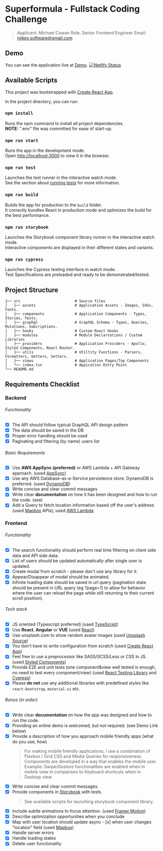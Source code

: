 # Superformula - Fullstack Coding Challenge

> Applicant: Michael Cowan
> Role: Senior Frontend Engineer
> Email: mikey.software@gmail.com

## Demo

You can see the application live at [Demo](https://superforuma-fs-challenge.netlify.app/).
[![Netlify Status](https://api.netlify.com/api/v1/badges/5a53b192-e20f-45ab-b4c0-17b04280a479/deploy-status)](https://app.netlify.com/sites/superforuma-fs-challenge/deploys)

## Available Scripts

This project was bootstrapped with [Create React App](https://github.com/facebook/create-react-app).

In the project directory, you can run:

### `npm install`

Runs the npm command to install all project dependencies.\
**NOTE:** ".env" file was committed for ease of start-up.

### `npm run start`

Runs the app in the development mode.\
Open [http://localhost:3000](http://localhost:3000) to view it in the browser.

### `npm run test`

Launches the test runner in the interactive watch mode.\
See the section about [running tests](https://facebook.github.io/create-react-app/docs/running-tests) for more information.

### `npm run build`

Builds the app for production to the `build` folder.\
It correctly bundles React in production mode and optimizes the build for the best performance.

### `npm run storybook`

Launches the Storybook component library runner in the interactive watch mode.\
Interactive components are displayed in their different states and variants.

### `npm run cypress`

Launches the Cypress testing interface in watch mode.\
Test Specifications are preloaded and ready to be demonstrated/tested.

## Project Structure

    ├── src                         # Source files
    │   ├── assets                  # Application Assets - Images, SVGs, Fonts.
    │   ├── components              # Application Components - Types, Stories, Tests.
    │   ├── graphql                 # GraphQL Schema - Types, Queries, Mutations, Subcriptions.
    │   ├── hooks                   # Custom React Hooks
    │   ├── modules                 # Module Declartations / Custom Libraries
    │   ├── providers               # Application Providers - Apollo, Styled Components, React Router.
    │   ├── utils                   # Utiltity Functions - Parsers, Formatters, Getters, Setters.
    │   ├── views                   # Application Pages/Top Components
    │   └── index.tsx               # Appication Entry Point
    └── README.md

## Requirements Checklist

### Backend

###### Functionality

- [x] The API should follow typical GraphQL API design pattern
- [x] The data should be saved in the DB
- [x] Proper error handling should be used
- [x] Paginating and filtering (by name) users list

###### Basic Requirements

- [x] Use **AWS AppSync (preferred)** or AWS Lambda + API Gateway approach. (used [AppSync](https://aws.amazon.com/appsync/))
- [x] Use any AWS Database-as-a-Service persistence store. DynamoDB is preferred. (used [DynamoDB](https://aws.amazon.com/dynamodb/))
- [x] Write concise and clear commit messages
- [x] Write clear **documentation** on how it has been designed and how to run the code. (see)
- [x] Add a Query to fetch location information based off the user's address (used [Mapbox](https://www.mapbox.com/api-documentation/) APIs); used [AWS Lambda](https://aws.amazon.com/lambda/)

### Frontend

###### Functionality

- [x] The search functionality should perform real time filtering on client side data and API side data.
- [x] List of users should be updated automatically after single user is updated.
- [x] Create modal from scratch - please don't use any library for it.
- [x] Appear/Disappear of modal should be animated.
- [x] Infinite loading state should be saved in url query (pagination state should be present in URL query (eg ?page=1) to allow for behavior where the user can reload the page while still returning to their current scroll position).

###### Tech stack

- [x] JS oriented (Typescript preferred) (used [TypeScript](https://www.typescriptlang.org/))
- [x] Use **React**, **Angular** or **VUE** (used [React](https://reactjs.org/))
- [x] Use unsplash.com to show random avatar images (used [Unsplash Source](https://source.unsplash.com/))
- [x] You don't have to write configuration from scratch (used [Create React App](https://create-react-app.dev/))
- [x] Feel free to use a preprocessor like SASS/SCSS/Less or CSS in JS. (used [Styled Components](https://styled-components.com/))
- [x] Provide E2E and unit tests (one component&view well tested is enough, no need to test every component/view) (used [React Testing Library](https://testing-library.com/docs/react-testing-library/intro/) and [Cypress](https://www.cypress.io/))
- [x] Please **do not** use any additional libraries with predefined styles like `react-bootstrap`, `material-ui` etc.

###### Bonus (in order)

- [x] Write clear **documentation** on how the app was designed and how to run the code.
- [x] Providing an online demo is welcomed, but not required. (see Demo Link below)
- [x] Provide a description of how you approach mobile friendly apps (what do you use, how)
  > For making mobile friendly applications, I use a combination of Flexbox / Grid CSS and Media Queries for responsiveness.
  > Components are developed in a way that enables the mobile user. Example: Swipe/Gesture functionalities are enabled when in mobile view in comparison to Keyboard shortcuts when in Desktop view.
- [x] Write concise and clear commit messages.
- [x] Provide components in [Storybook](https://storybook.js.org) with tests.
  > See available scripts for launching storybook component library.
- [x] Include subtle animations to focus attention. (used [Framer Motion](https://www.framer.com/motion/))
- [x] Describe optimization opportunities when you conclude
- [x] Map with user location should update async - [x] when user changes "location" field (used [Mapbox](https://www.mapbox.com/))
- [x] Handle server errors
- [x] Handle loading states
- [x] Delete user functionality
